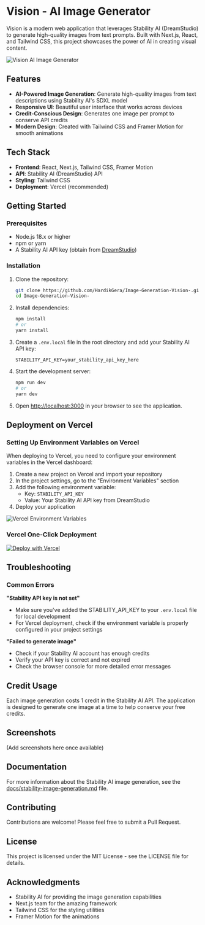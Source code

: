 # Vision - AI Image Generator

Vision is a modern web application that leverages Stability AI (DreamStudio) to generate high-quality images from text prompts. Built with Next.js, React, and Tailwind CSS, this project showcases the power of AI in creating visual content.

![Vision AI Image Generator](screenshot.png)

## Features

- **AI-Powered Image Generation**: Generate high-quality images from text descriptions using Stability AI's SDXL model
- **Responsive UI**: Beautiful user interface that works across devices
- **Credit-Conscious Design**: Generates one image per prompt to conserve API credits
- **Modern Design**: Created with Tailwind CSS and Framer Motion for smooth animations

## Tech Stack

- **Frontend**: React, Next.js, Tailwind CSS, Framer Motion
- **API**: Stability AI (DreamStudio) API
- **Styling**: Tailwind CSS
- **Deployment**: Vercel (recommended)

## Getting Started

### Prerequisites

- Node.js 18.x or higher
- npm or yarn
- A Stability AI API key (obtain from [DreamStudio](https://beta.dreamstudio.ai/membership?tab=apiKeys))

### Installation

1. Clone the repository:
   ```bash
   git clone https://github.com/HardikGera/Image-Generation-Vision-.git
   cd Image-Generation-Vision-
   ```

2. Install dependencies:
   ```bash
   npm install
   # or
   yarn install
   ```

3. Create a `.env.local` file in the root directory and add your Stability AI API key:
   ```
   STABILITY_API_KEY=your_stability_api_key_here
   ```

4. Start the development server:
   ```bash
   npm run dev
   # or
   yarn dev
   ```

5. Open [http://localhost:3000](http://localhost:3000) in your browser to see the application.

## Deployment on Vercel

### Setting Up Environment Variables on Vercel

When deploying to Vercel, you need to configure your environment variables in the Vercel dashboard:

1. Create a new project on Vercel and import your repository
2. In the project settings, go to the "Environment Variables" section
3. Add the following environment variable:
   - Key: `STABILITY_API_KEY`
   - Value: Your Stability AI API key from DreamStudio
4. Deploy your application

![Vercel Environment Variables](vercel-env-vars.png)

### Vercel One-Click Deployment

[![Deploy with Vercel](https://vercel.com/button)](https://vercel.com/new/clone?repository-url=https%3A%2F%2Fgithub.com%2FHardikGera%2FImage-Generation-Vision-&env=STABILITY_API_KEY&envDescription=API%20key%20for%20Stability%20AI%20required%20to%20generate%20images&envLink=https%3A%2F%2Fbeta.dreamstudio.ai%2Fmembership%3Ftab%3DapiKeys)

## Troubleshooting

### Common Errors

**"Stability API key is not set"**
- Make sure you've added the STABILITY_API_KEY to your `.env.local` file for local development
- For Vercel deployment, check if the environment variable is properly configured in your project settings

**"Failed to generate image"**
- Check if your Stability AI account has enough credits
- Verify your API key is correct and not expired
- Check the browser console for more detailed error messages

## Credit Usage

Each image generation costs 1 credit in the Stability AI API. The application is designed to generate one image at a time to help conserve your free credits.

## Screenshots

(Add screenshots here once available)

## Documentation

For more information about the Stability AI image generation, see the [docs/stability-image-generation.md](docs/stability-image-generation.md) file.

## Contributing

Contributions are welcome! Please feel free to submit a Pull Request.

## License

This project is licensed under the MIT License - see the LICENSE file for details.

## Acknowledgments

- Stability AI for providing the image generation capabilities
- Next.js team for the amazing framework
- Tailwind CSS for the styling utilities
- Framer Motion for the animations

